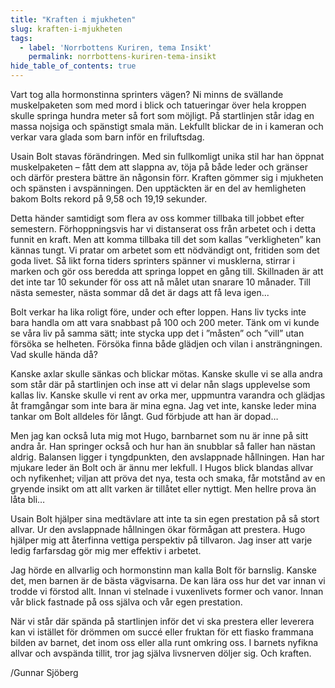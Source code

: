 ```yaml
---
title: "Kraften i mjukheten"
slug: kraften-i-mjukheten
tags:
  - label: 'Norrbottens Kuriren, tema Insikt'
    permalink: norrbottens-kuriren-tema-insikt
hide_table_of_contents: true
---
```

Vart tog alla hormonstinna sprinters vägen? Ni minns de svällande muskelpaketen som med mord i blick och tatueringar över hela kroppen skulle springa hundra meter så fort som möjligt. På startlinjen står idag en massa nojsiga och spänstigt smala män. Lekfullt blickar de in i kameran och verkar vara glada som barn inför en friluftsdag.

<!--truncate-->

Usain Bolt stavas förändringen. Med sin fullkomligt unika stil har han öppnat muskelpaketen – fått dem att slappna av, töja på både leder och gränser och därför prestera bättre än någonsin förr. Kraften gömmer sig i mjukheten och spänsten i avspänningen. Den upptäckten är en del av hemligheten bakom Bolts rekord på 9,58 och 19,19 sekunder.

Detta händer samtidigt som flera av oss kommer tillbaka till jobbet efter semestern. Förhoppningsvis har vi distanserat oss från arbetet och i detta funnit en kraft. Men att komma tillbaka till det som kallas ”verkligheten” kan kännas tungt. Vi pratar om arbetet som ett nödvändigt ont, fritiden som det goda livet. Så likt forna tiders sprinters spänner vi musklerna, stirrar i marken och gör oss beredda att springa loppet en gång till. Skillnaden är att det inte tar 10 sekunder för oss att nå målet utan snarare 10 månader. Till nästa semester, nästa sommar då det är dags att få leva igen...

Bolt verkar ha lika roligt före, under och efter loppen. Hans liv tycks inte bara handla om att vara snabbast på 100 och 200 meter. Tänk om vi kunde se våra liv på samma sätt; inte stycka upp det i ”måsten” och ”vill” utan försöka se helheten. Försöka finna både glädjen och vilan i ansträngningen. Vad skulle hända då?

Kanske axlar skulle sänkas och blickar mötas. Kanske skulle vi se alla andra som står där på startlinjen och inse att vi delar nån slags upplevelse som kallas liv. Kanske skulle vi rent av orka mer, uppmuntra varandra och glädjas åt framgångar som inte bara är mina egna. Jag vet inte, kanske leder mina tankar om Bolt alldeles för långt. Gud förbjude att han är dopad…

Men jag kan också luta mig mot Hugo, barnbarnet som nu är inne på sitt andra år. Han springer också och hur han än snubblar så faller han nästan aldrig. Balansen ligger i tyngdpunkten, den avslappnade hållningen. Han har mjukare leder än Bolt och är ännu mer lekfull. I Hugos blick blandas allvar och nyfikenhet; viljan att pröva det nya, testa och smaka, får motstånd av en gryende insikt om att allt varken är tillåtet eller nyttigt. Men hellre prova än låta bli…

Usain Bolt hjälper sina medtävlare att inte ta sin egen prestation på så stort allvar. Ur den avslappnade hållningen ökar förmågan att prestera. Hugo hjälper mig att återfinna vettiga perspektiv på tillvaron. Jag inser att varje ledig farfarsdag gör mig mer effektiv i arbetet.

Jag hörde en allvarlig och hormonstinn man kalla Bolt för barnslig. Kanske det, men barnen är de bästa vägvisarna. De kan lära oss hur det var innan vi trodde vi förstod allt. Innan vi stelnade i vuxenlivets former och vanor. Innan vår blick fastnade på oss själva och vår egen prestation. 

När vi står där spända på startlinjen inför det vi ska prestera eller leverera kan vi istället för drömmen om succé eller fruktan för ett fiasko frammana bilden av barnet, det inom oss eller alla runt omkring oss. I barnets nyfikna allvar och avspända tillit, tror jag själva livsnerven döljer sig. Och kraften.

/Gunnar Sjöberg
